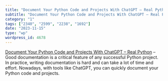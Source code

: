 ```yaml
---
title: "Document Your Python Code and Projects With ChatGPT – Real Python"
subtitle: "Document Your Python Code and Projects With ChatGPT – Real Python"
category: "1"
tags: ["2340", "2599", "2238", "1692"]
date: "2023-11-15"
type: "wp"
wordpress_id: 4678
---
```

[ Document Your Python Code and Projects With ChatGPT – Real Python]( https://realpython.com/document-python-code-with-chatgpt/) –Good documentation is a critical feature of any successful Python project. In practice, writing documentation is hard and can take a lot of time and effort. Nowadays, with tools like ChatGPT, you can quickly document your Python code and projects.